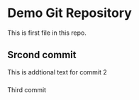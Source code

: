 # Demo Git Repository 

This is first file in this repo.

## Srcond commit

This is addtional text for commit 2

###

Third commit